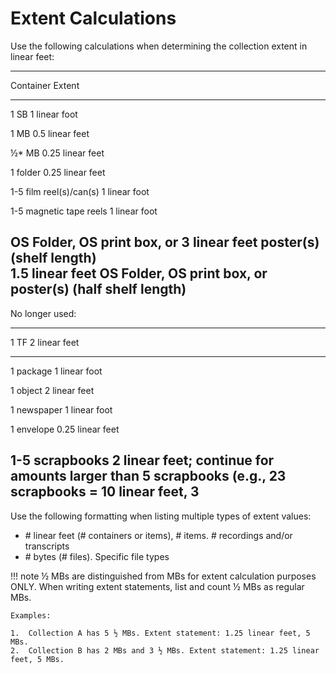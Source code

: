 # Extent Calculations

Use the following calculations when determining the collection extent in
linear feet:

  -----------------------------------------------------------------------
  Container                           Extent
  ----------------------------------- -----------------------------------
  1 SB                                1 linear foot

  1 MB                                0.5 linear feet

  ½\* MB                              0.25 linear feet

  1 folder                            0.25 linear feet

  1-5 film reel(s)/can(s)             1 linear foot

  1-5 magnetic tape reels             1 linear foot

  OS Folder, OS print box, or         3 linear feet
  poster(s) (shelf length)            
                                      1.5 linear feet
  OS Folder, OS print box, or         
  poster(s) (half shelf length)       
  -----------------------------------------------------------------------

No longer used:

  -----------------------------------------------------------------------
  1 TF                                2 linear feet
  ----------------------------------- -----------------------------------
  1 package                           1 linear foot

  1 object                            2 linear feet

  1 newspaper                         1 linear foot

  1 envelope                          0.25 linear feet

  1-5 scrapbooks                      2 linear feet; continue for amounts
                                      larger than 5 scrapbooks (e.g., 23
                                      scrapbooks = 10 linear feet, 3
  -----------------------------------------------------------------------

Use the following formatting when listing multiple types of extent
values:

-   \# linear feet (# containers or items), \# items. \# recordings
    and/or transcripts
-   \# bytes (# files). Specific file types

!!! note ½ MBs are distinguished from MBs for extent calculation
purposes ONLY. When writing extent statements, list and count ½ MBs as
regular MBs.

    Examples:

    1.  Collection A has 5 ½ MBs. Extent statement: 1.25 linear feet, 5 MBs. 
    2.  Collection B has 2 MBs and 3 ½ MBs. Extent statement: 1.25 linear feet, 5 MBs.  
